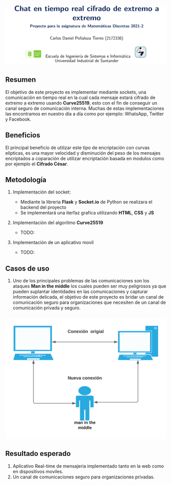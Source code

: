 
# ![logo][]

## Resumen

El objetivo de este proyecto es implementar mediante sockets, una comunicación en tiempo real en la cual cada mensaje estará cifrado de extremo a extremo usando **Curve25519**, esto con el fin de conseguir un canal seguro de comunicación interna. Muchas de estas implementaciones las encontramos en nuestro día a día como por ejemplo:  WhatsApp, Twitter y Facebook.

## Beneficios

El principal beneficio de utilizar este tipo de encriptación con curvas elipticas, es una mayor velocidad y disminución del peso de los mensajes encriptados a coparación de utilizar encriptación basada en modulos como por ejemplo el **Cifrado César**.

## Metodología 

1. Implementación del socket:
    * Mediante la libreria **Flask** y **Socket.io** de Python se realizara el backend del proyecto 
    * Se implementará una iterfaz grafica utilizando **HTML**, **CSS** y **JS**
3. Implementación del algoritmo **Curve25519**

    * TODO: 
5. Implementación de un aplicativo movil
    * TODO:

## Casos de uso

1. Uno de los principales problemas de las comunicaciones son los ataques **Man in the middle** los cuales pueden ser muy peligrosos ya que pueden suplantar identidades en las comunicaciones y capturar información delicada, el objetivo de este proyecto es bridar un canal de comunicación seguro para organizaciones que necesiten de un canal de comunicación privada y seguro. 

### ![man][]

## Resultado esperado

1. Aplicativo Real-time de mensajeria implementado tanto en la web como en dispositivos moviles.
2. Un canal de comunicaciones seguro para organizaciones privadas. 

[logo]: https://github.com/Pholluxion/Proyecto-Matematicas-Discretas-2021-2-UIS/blob/main/assets/new_banner.png
[curve25519]:https://upload.wikimedia.org/wikipedia/commons/thumb/e/e8/Montgomery_curve1.svg/300px-Montgomery_curve1.svg.png
[man]:https://github.com/Pholluxion/Proyecto-Matematicas-Discretas-2021-2-UIS/blob/main/assets/man_in_the_middle.png
